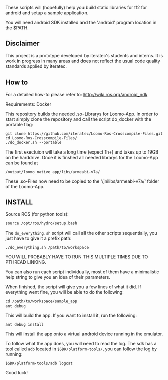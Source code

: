 These scripts will (hopefully) help you build static libraries
for tf2 for android and setup a sample application.

You will need android SDK installed and the 'android' program
location in the $PATH.


## Disclaimer

This project is a prototype developed by iteratec's students and interns.
It is work in progress in many areas and does not reflect the usual code quality standards
applied by iteratec.

## How to

For a detailed how-to please refer to: http://wiki.ros.org/android_ndk

Requirements: Docker

This repository builds the needed .so-Librarys for Loomo-App.
In order to start simply clone the repository and call the script do_docker with the portable flag:

    git clone https://github.com/iteratec/Loomo-Ros-Crosscompile-Files.git
    cd Loomo-Ros-Crosscompile-Files/
    ./do_docker.sh --portable
    
The first exectuion will take a long time (expect 1h+) and takes up to 19GB on the harddrive.
Once it is finshed all needed librarys for the Loomo-App can be found at

    /output/loomo_native_app/libs/armeabi-v7a/
    
These .so-Files now need to be copied to the '/jnilibs/armeabi-v7a/' folder of the Loomo-App.


INSTALL
-------

Source ROS (for python tools):

    source /opt/ros/hydro/setup.bash

The `do_everything.sh` script will call all the other scripts
sequentially, you just have to give it a prefix path:

    ./do_everything.sh /path/to/workspace

YOU WILL PROBABLY HAVE TO RUN THIS MULTIPLE TIMES DUE TO PTHREAD LINKING.

You can also run each script individually, most of them have
a minimalistic help string to give you an idea of their parameters.

When finished, the script will give you a few lines of what it did.
If everything went fine, you will be able to do the following:

    cd /path/to/workspace/sample_app
    ant debug

This will build the app. If you want to install it, run the following:

    ant debug install

This will install the app onto a virtual android device running in the
emulator.

To follow what the app does, you will need to read the log. The sdk has
a tool called `adb` located in `$SDK/platform-tools/`, you can follow the
log by running:

    $SDK/platform-tools/adb logcat

Good luck!
